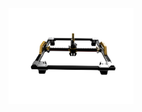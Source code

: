 <img src='https://github.com/Pole-Engineering/Other-Printer-Mods/blob/main/Preview.png?raw=true' width='200' ></img>